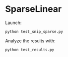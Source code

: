 # SparseLinear

Launch:

`python test_snip_sparse.py`

Analyze the results with:

`python test_results.py`